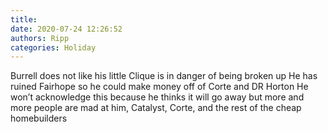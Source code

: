 ```yaml
---
title: 
date: 2020-07-24 12:26:52
authors: Ripp
categories: Holiday
---
```


 Burrell does not like his little Clique is in danger of being broken up 
He has ruined Fairhope so he could make money off of Corte and DR Horton
He won’t acknowledge this because he thinks it will go away but more and more people are mad at him, Catalyst, Corte, and the rest of the cheap homebuilders